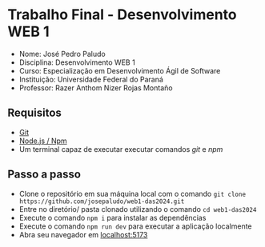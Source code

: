
# Trabalho Final - Desenvolvimento WEB 1

- Nome: José Pedro Paludo
- Disciplina: Desenvolvimento WEB 1
- Curso: Especialização em Desenvolvimento Ágil de Software
- Instituição: Universidade Federal do Paraná
- Professor: Razer Anthom Nizer Rojas Montaño

## Requisitos

- [Git](https://git-scm.com/downloads)
- [Node.js / Npm](https://nodejs.org/en/download/package-manager)
- Um terminal capaz de executar executar comandos *git* e *npm*

## Passo a passo

- Clone o repositório em sua máquina local com o comando ```git clone https://github.com/josepaludo/web1-das2024.git```
- Entre no diretório/ pasta clonado utilizando o comando ```cd web1-das2024```
- Execute o comando ```npm i``` para instalar as dependências
- Execute o comando ```npm run dev``` para executar a aplicação localmente
- Abra seu navegador em [localhost:5173](http://localhost:5173)